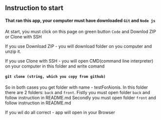 
## Instruction to start

#### That ran this app, your computer must have downloaded `Git` and `Node js`

At start, you must click on this page on green button `Code` and
Downlod ZIP or Clone with SSH

If you use Download ZIP - you will download folder on you computer
and  unzip it.

If you use Clone with SSH - you will open CMD(command line interpreter) on your
computer in this folder and write comand
#### `git clone (string, which you copy from github)`


So in both cases you get folder with name - testForAionis.
In this folder there are 2 folders: `back` and `front`.
Fistly you must open folder `back` and follow instruction in README.md
Secondly you must open folder `front` and follow instruction in README.md

If you wil do all correct - app will open in your Browser
